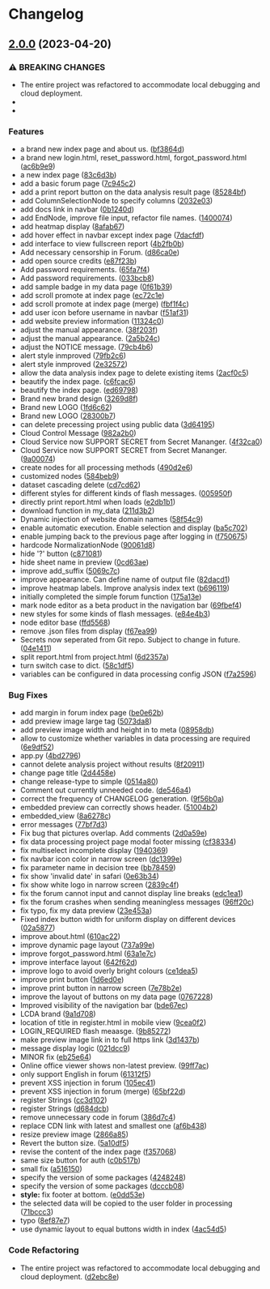 # Changelog

## [2.0.0](https://github.com/COMP208-Team-16-2022-23/Group-Project-Code/compare/v1.0.0...v2.0.0) (2023-04-20)


### ⚠ BREAKING CHANGES

* The entire project was refactored to accommodate local debugging and cloud deployment.
* 
* 

### Features

* a brand new index page and about us. ([bf3864d](https://github.com/COMP208-Team-16-2022-23/Group-Project-Code/commit/bf3864d03935ab849de7e2327a0e1699a39dce05))
* a brand new login.html, reset_password.html, forgot_password.html ([ac6b9e9](https://github.com/COMP208-Team-16-2022-23/Group-Project-Code/commit/ac6b9e9367c7b76cff24f78390f55139c5fc8486))
* a new index page ([83c6d3b](https://github.com/COMP208-Team-16-2022-23/Group-Project-Code/commit/83c6d3b41e5e24361bff19bb9abf378ff9204d61))
* add a basic forum page ([7c945c2](https://github.com/COMP208-Team-16-2022-23/Group-Project-Code/commit/7c945c208034bdaec45157fdad79badc5ea0c2bc))
* add a print report button on the data analysis result page ([85284bf](https://github.com/COMP208-Team-16-2022-23/Group-Project-Code/commit/85284bf182ede49f4d055b137f57058b8bacbcb2))
* add ColumnSelectionNode to specify columns ([2032e03](https://github.com/COMP208-Team-16-2022-23/Group-Project-Code/commit/2032e03e260fc5d288b2951457b55c599eda3903))
* add docs link in navbar ([0b1240d](https://github.com/COMP208-Team-16-2022-23/Group-Project-Code/commit/0b1240d676956bd798a74e87da4a84d67aa090e8))
* add EndNode, improve file input, refactor file names. ([1400074](https://github.com/COMP208-Team-16-2022-23/Group-Project-Code/commit/1400074bef66dcedfac64aca6919fce1b28c9981))
* add heatmap display ([8afab67](https://github.com/COMP208-Team-16-2022-23/Group-Project-Code/commit/8afab67a6c57127f24f8e191e26d76527c8649b7))
* add hover effect in navbar except index page ([7dacfdf](https://github.com/COMP208-Team-16-2022-23/Group-Project-Code/commit/7dacfdf22369fec47958186a9e3eb154e7f09bad))
* add interface to view fullscreen report ([4b2fb0b](https://github.com/COMP208-Team-16-2022-23/Group-Project-Code/commit/4b2fb0b2e84f6cbb53853d51ec00bd718062f395))
* Add necessary censorship in Forum. ([d86ca0e](https://github.com/COMP208-Team-16-2022-23/Group-Project-Code/commit/d86ca0e1657ff9aea08ef25bca0a1a87051f4f68))
* add open source credits ([e87f23b](https://github.com/COMP208-Team-16-2022-23/Group-Project-Code/commit/e87f23b4ee6b5083e0ef1d5d9587d04d9f9be382))
* Add password requirements. ([65fa7f4](https://github.com/COMP208-Team-16-2022-23/Group-Project-Code/commit/65fa7f43baca4ec0648d3faf9a9ea84514253809))
* Add password requirements. ([033bcb8](https://github.com/COMP208-Team-16-2022-23/Group-Project-Code/commit/033bcb83f301142b6176873201413a6f001c295b))
* add sample badge in my data page ([0f61b39](https://github.com/COMP208-Team-16-2022-23/Group-Project-Code/commit/0f61b39bc202a98826dfb40dcb44776eb4003785))
* add scroll promote at index page ([ec72c1e](https://github.com/COMP208-Team-16-2022-23/Group-Project-Code/commit/ec72c1e962143e19662871fe317944f2308f011b))
* add scroll promote at index page (merge) ([fbf1f4c](https://github.com/COMP208-Team-16-2022-23/Group-Project-Code/commit/fbf1f4cc68120212dc0ae98df02aa7eab81e901b))
* add user icon before username in navbar ([f51af31](https://github.com/COMP208-Team-16-2022-23/Group-Project-Code/commit/f51af317608887cd741850de529189631f00afb1))
* add website preview information ([11324c0](https://github.com/COMP208-Team-16-2022-23/Group-Project-Code/commit/11324c051ffeb1bf5a4b5a61e59f2257752d6479))
* adjust the manual appearance. ([38f203f](https://github.com/COMP208-Team-16-2022-23/Group-Project-Code/commit/38f203ff0d08c288a318004dcc412ec2b376f223))
* adjust the manual appearance. ([2a5b24c](https://github.com/COMP208-Team-16-2022-23/Group-Project-Code/commit/2a5b24c647f824e90b2bd8173d147881d57d7907))
* adjust the NOTICE message. ([79cb4b6](https://github.com/COMP208-Team-16-2022-23/Group-Project-Code/commit/79cb4b6e4cae7cba7f4d45a0ec73df553b6e2027))
* alert style inmproved ([79fb2c6](https://github.com/COMP208-Team-16-2022-23/Group-Project-Code/commit/79fb2c6be352791f798dc9810f87f9eb6d63cf57))
* alert style inmproved ([2e32572](https://github.com/COMP208-Team-16-2022-23/Group-Project-Code/commit/2e32572e0ee8fe7a928e1a01a55edea2c3dc5609))
* allow the data analysis index page to delete existing items ([2acf0c5](https://github.com/COMP208-Team-16-2022-23/Group-Project-Code/commit/2acf0c5f1b46215dd52ddc7da40d58383e34b360))
* beautify the index page. ([c6fcac6](https://github.com/COMP208-Team-16-2022-23/Group-Project-Code/commit/c6fcac6519deb598b20aa0bf4ddfb188b9ad424d))
* beautify the index page. ([ed69798](https://github.com/COMP208-Team-16-2022-23/Group-Project-Code/commit/ed69798ffd5a6af1eae898961fdc4ce0c0514837))
* Brand new brand design ([3269d8f](https://github.com/COMP208-Team-16-2022-23/Group-Project-Code/commit/3269d8f60a9ebc1274eaa7b0121f84e025eac124))
* Brand new LOGO ([1fd6c62](https://github.com/COMP208-Team-16-2022-23/Group-Project-Code/commit/1fd6c62fea3714931f84f44c5e27959ba84b8679))
* Brand new LOGO ([28300b7](https://github.com/COMP208-Team-16-2022-23/Group-Project-Code/commit/28300b7e47bf8e8b066a86671052421cb11e4295))
* can delete precessing project using public data ([3d64195](https://github.com/COMP208-Team-16-2022-23/Group-Project-Code/commit/3d6419591f2197cd2a3cd068de610700ac495ec3))
* Cloud Control Message ([982a2b0](https://github.com/COMP208-Team-16-2022-23/Group-Project-Code/commit/982a2b0ad37aeeb25bac66a7f60ba9fc2307f962))
* Cloud Service now SUPPORT SECRET from Secret Mananger. ([4f32ca0](https://github.com/COMP208-Team-16-2022-23/Group-Project-Code/commit/4f32ca07a61e0ff2f932946f7467d8955135c842))
* Cloud Service now SUPPORT SECRET from Secret Mananger. ([9a00074](https://github.com/COMP208-Team-16-2022-23/Group-Project-Code/commit/9a00074b2b19cbb69f8c0da07e017f966f7f6392))
* create nodes for all processing methods ([490d2e6](https://github.com/COMP208-Team-16-2022-23/Group-Project-Code/commit/490d2e605cd75e6f35852c1479366f116a97e2cc))
* customized nodes ([584beb9](https://github.com/COMP208-Team-16-2022-23/Group-Project-Code/commit/584beb94b703fd713582962e7e3f38839489c789))
* dataset cascading delete ([cd7cd62](https://github.com/COMP208-Team-16-2022-23/Group-Project-Code/commit/cd7cd62f472516f3681db470e269775834b776d2))
* different styles for different kinds of flash messages. ([005950f](https://github.com/COMP208-Team-16-2022-23/Group-Project-Code/commit/005950fb861bb0829a06167e3734741e467d724f))
* directly print report.html when loads ([e2db1b1](https://github.com/COMP208-Team-16-2022-23/Group-Project-Code/commit/e2db1b1f65936159ef85ecbca49562c9bdef6ddd))
* download function in my_data ([211d3b2](https://github.com/COMP208-Team-16-2022-23/Group-Project-Code/commit/211d3b2e27bc1aa5b4734fa6693f679bc421ad74))
* Dynamic injection of website domain names ([58f54c9](https://github.com/COMP208-Team-16-2022-23/Group-Project-Code/commit/58f54c988c96b7857b7f842317d49839923499d6))
* enable automatic execution. Enable selection and display ([ba5c702](https://github.com/COMP208-Team-16-2022-23/Group-Project-Code/commit/ba5c70248b3d0a4b2bc5b6efe453a288127293cb))
* enable jumping back to the previous page after logging in ([f750675](https://github.com/COMP208-Team-16-2022-23/Group-Project-Code/commit/f75067573b8f307e1102e53bb754949c2f764463))
* hardcode NormalizationNode ([90061d8](https://github.com/COMP208-Team-16-2022-23/Group-Project-Code/commit/90061d8fd3ce573ca4fc211bd5f00777ee4e23bc))
* hide '?' button ([c871081](https://github.com/COMP208-Team-16-2022-23/Group-Project-Code/commit/c8710818bf20cfb7236519424ec6a13170cdc2ab))
* hide sheet name in preview ([0cd63ae](https://github.com/COMP208-Team-16-2022-23/Group-Project-Code/commit/0cd63aee68b7c3dbbb459f945d508900b50a4e8b))
* improve add_suffix ([5069c7c](https://github.com/COMP208-Team-16-2022-23/Group-Project-Code/commit/5069c7c5265458fbf0a923e58658575334bb4af5))
* improve appearance. Can define name of output file ([82dacd1](https://github.com/COMP208-Team-16-2022-23/Group-Project-Code/commit/82dacd1b29f5b2b2487ef5aeb4da3a8259f9dd45))
* improve heatmap labels. Improve analysis index text ([b696119](https://github.com/COMP208-Team-16-2022-23/Group-Project-Code/commit/b69611988fd6f4caa07d87ff6ae837ba68543ae1))
* initially completed the simple forum function ([175a13e](https://github.com/COMP208-Team-16-2022-23/Group-Project-Code/commit/175a13ec398009d40fcd18adf85221a38252deb6))
* mark node editor as a beta product in the navigation bar ([69fbef4](https://github.com/COMP208-Team-16-2022-23/Group-Project-Code/commit/69fbef402124c1ccd776b79c5d2c6f827671461a))
* new styles for some kinds of flash messages. ([e84e4b3](https://github.com/COMP208-Team-16-2022-23/Group-Project-Code/commit/e84e4b3bdac9ca2f1223584d6e24dd0e405f3dbe))
* node editor base ([ffd5568](https://github.com/COMP208-Team-16-2022-23/Group-Project-Code/commit/ffd5568163f7382c668858066a2b0b8ac4cfe557))
* remove .json files from display ([f67ea99](https://github.com/COMP208-Team-16-2022-23/Group-Project-Code/commit/f67ea99e10c9261a926ab6506c3e4ef71dbe55ff))
* Secrets now seperated from Git repo. Subject to change in future. ([04e1411](https://github.com/COMP208-Team-16-2022-23/Group-Project-Code/commit/04e14116ab77deab7181ab14e1618cc79092aa16))
* split report.html from project.html ([6d2357a](https://github.com/COMP208-Team-16-2022-23/Group-Project-Code/commit/6d2357ac4a02726fe8e26c8ee4c3c9a1860869af))
* turn switch case to dict. ([58c1df5](https://github.com/COMP208-Team-16-2022-23/Group-Project-Code/commit/58c1df5bcd35877b36829deb84f4084a9950a53a))
* variables can be configured in data processing config JSON ([f7a2596](https://github.com/COMP208-Team-16-2022-23/Group-Project-Code/commit/f7a2596687ea12adbd9ca56a4eb8376514f3ce17))


### Bug Fixes

* add margin in forum index page ([be0e62b](https://github.com/COMP208-Team-16-2022-23/Group-Project-Code/commit/be0e62b4866b133021885168e6e6f422bf6201f1))
* add preview image large tag ([5073da8](https://github.com/COMP208-Team-16-2022-23/Group-Project-Code/commit/5073da8ffaeb1d64c90471f33fd55af95bd251ea))
* add preview image width and height in to meta ([08958db](https://github.com/COMP208-Team-16-2022-23/Group-Project-Code/commit/08958db24b6d5d591b61a9388ea2b7dc917564a6))
* allow to customize whether variables in data processing are required ([6e9df52](https://github.com/COMP208-Team-16-2022-23/Group-Project-Code/commit/6e9df52152e94f4738e1915b5b078b30bc383b89))
* app.py ([4bd2796](https://github.com/COMP208-Team-16-2022-23/Group-Project-Code/commit/4bd2796629db5ff7e7e9746e2e738be71bf8e49e))
* cannot delete analysis project without results ([8f20911](https://github.com/COMP208-Team-16-2022-23/Group-Project-Code/commit/8f209110301bcebd483cae35c9f526fe979067db))
* change page title ([2d4458e](https://github.com/COMP208-Team-16-2022-23/Group-Project-Code/commit/2d4458eae48d27d5da1aca63addf45de89bee3e6))
* change release-type to simple ([0514a80](https://github.com/COMP208-Team-16-2022-23/Group-Project-Code/commit/0514a8092bc5b37f323ebf0fff8cd251b12ddc34))
* Comment out currently unneeded code. ([de546a4](https://github.com/COMP208-Team-16-2022-23/Group-Project-Code/commit/de546a42730beca4f1f2738680a0343f764f03fc))
* correct the frequency of CHANGELOG generation. ([9f56b0a](https://github.com/COMP208-Team-16-2022-23/Group-Project-Code/commit/9f56b0a8693ae22eff02f629348e430f6e9ddd56))
* embedded preview can correctly shows header. ([51004b2](https://github.com/COMP208-Team-16-2022-23/Group-Project-Code/commit/51004b2322bf44373f93c753e49aa9c6869550be))
* embedded_view ([8a6278c](https://github.com/COMP208-Team-16-2022-23/Group-Project-Code/commit/8a6278c5a9be8185d5a0e591f27441a24b31c770))
* error messages ([77bf7d3](https://github.com/COMP208-Team-16-2022-23/Group-Project-Code/commit/77bf7d3bba850d4f850e9a045297dda1a515eebd))
* Fix bug that pictures overlap. Add comments ([2d0a59e](https://github.com/COMP208-Team-16-2022-23/Group-Project-Code/commit/2d0a59e1cd1812d8e49737a96c250e438ca339d3))
* fix data processing project page modal footer missing ([cf38334](https://github.com/COMP208-Team-16-2022-23/Group-Project-Code/commit/cf38334d5ea29ecfb7fd85ef584afaa32ec9f127))
* fix multiselect incomplete display ([1940369](https://github.com/COMP208-Team-16-2022-23/Group-Project-Code/commit/194036926ac5545771fc3172e14055af42f2b6ad))
* fix navbar icon color in narrow screen ([dc1399e](https://github.com/COMP208-Team-16-2022-23/Group-Project-Code/commit/dc1399e0b911274550aa8e2b314c4e6f6f1abc64))
* fix parameter name in decision tree ([bb78459](https://github.com/COMP208-Team-16-2022-23/Group-Project-Code/commit/bb784598605e3c35f2a0c68ae8703df531b15db1))
* fix show 'invalid date' in safari ([0e63b34](https://github.com/COMP208-Team-16-2022-23/Group-Project-Code/commit/0e63b343e7ac51a1fdb18bbb6a60f6f67a8cd87b))
* fix show white logo in narrow screen ([2839c4f](https://github.com/COMP208-Team-16-2022-23/Group-Project-Code/commit/2839c4f0b4c98b761ba632f3467e96ca8f99df43))
* fix the forum cannot input and cannot display line breaks ([edc1ea1](https://github.com/COMP208-Team-16-2022-23/Group-Project-Code/commit/edc1ea1e01a81c22f5b747d3cc3c1648034662de))
* fix the forum crashes when sending meaningless messages ([96ff20c](https://github.com/COMP208-Team-16-2022-23/Group-Project-Code/commit/96ff20c8930b872971f535fbb9c82fc014692843))
* fix typo, fix my data preview ([23e453a](https://github.com/COMP208-Team-16-2022-23/Group-Project-Code/commit/23e453ab5073980b52197519d1bc39436011c85c))
* Fixed index button width for uniform display on different devices ([02a5877](https://github.com/COMP208-Team-16-2022-23/Group-Project-Code/commit/02a5877e953b7300d26fea7f156d416457ef5704))
* improve about.html ([610ac22](https://github.com/COMP208-Team-16-2022-23/Group-Project-Code/commit/610ac222227b0519c276f0985be99b2fc34e3c0a))
* improve dynamic page layout ([737a99e](https://github.com/COMP208-Team-16-2022-23/Group-Project-Code/commit/737a99e9ed08d8e377edfa64b651b158dcd5560b))
* improve forgot_password.html ([63a1e7c](https://github.com/COMP208-Team-16-2022-23/Group-Project-Code/commit/63a1e7c379398e2542d302b67d7cb6746b2ff282))
* improve interface layout ([642f62d](https://github.com/COMP208-Team-16-2022-23/Group-Project-Code/commit/642f62d20c11db5d9f1e61e4a0528ae07c290ff4))
* improve logo to avoid overly bright colours ([ce1dea5](https://github.com/COMP208-Team-16-2022-23/Group-Project-Code/commit/ce1dea51ba6b4ae3f66499f805e627feb35a5595))
* improve print button ([1d6ed0e](https://github.com/COMP208-Team-16-2022-23/Group-Project-Code/commit/1d6ed0eb1cc55ad0a14f70ee45072ff20ba2b7cf))
* improve print button in narrow screen ([7e78b2e](https://github.com/COMP208-Team-16-2022-23/Group-Project-Code/commit/7e78b2ec9de9a0d293aac1da835cf70916f51a69))
* improve the layout of buttons on my data page ([0767228](https://github.com/COMP208-Team-16-2022-23/Group-Project-Code/commit/0767228efa8385c04419fb55f25d664f865b38e0))
* Improved visibility of the navigation bar ([bde67ec](https://github.com/COMP208-Team-16-2022-23/Group-Project-Code/commit/bde67ec1f861a584b50892c0faaba27eee3c07fd))
* LCDA brand ([9a1d708](https://github.com/COMP208-Team-16-2022-23/Group-Project-Code/commit/9a1d708e52a11d6d7f3ed1e99c16ba38105a16e3))
* location of title in register.html in mobile view ([9cea0f2](https://github.com/COMP208-Team-16-2022-23/Group-Project-Code/commit/9cea0f2e42760d5b78b4fbad5d3f0431acce042b))
* LOGIN_REQUIRED flash meaasge. ([9b85272](https://github.com/COMP208-Team-16-2022-23/Group-Project-Code/commit/9b852722f4b467e0411f7c8f457eeb18274090f0))
* make preview image link in to full https link ([3d1437b](https://github.com/COMP208-Team-16-2022-23/Group-Project-Code/commit/3d1437b0b73070a552c76b1504f36aa1e82e2433))
* message display logic ([021dcc9](https://github.com/COMP208-Team-16-2022-23/Group-Project-Code/commit/021dcc910443f6a11224518b45e3cba670fd80e3))
* MINOR fix ([eb25e64](https://github.com/COMP208-Team-16-2022-23/Group-Project-Code/commit/eb25e6466e17854203643e5a2766f2df4d236e82))
* Online office viewer shows non-latest preview. ([99ff7ac](https://github.com/COMP208-Team-16-2022-23/Group-Project-Code/commit/99ff7acf50ed6a207446a69da7db68a3299e2024))
* only support English in forum ([61312f5](https://github.com/COMP208-Team-16-2022-23/Group-Project-Code/commit/61312f52f2c6d8e289114bf0c428911fb5a70c12))
* prevent XSS injection in forum ([105ec41](https://github.com/COMP208-Team-16-2022-23/Group-Project-Code/commit/105ec4159196078b22ddcf2909cd915ae395ce50))
* prevent XSS injection in forum (merge) ([65bf22d](https://github.com/COMP208-Team-16-2022-23/Group-Project-Code/commit/65bf22d24339c277e380d77553ac1ba5d5aa2e10))
* register Strings ([cc3d102](https://github.com/COMP208-Team-16-2022-23/Group-Project-Code/commit/cc3d10287ceb28064b633b81d197a8392670f505))
* register Strings ([d684dcb](https://github.com/COMP208-Team-16-2022-23/Group-Project-Code/commit/d684dcbd618a801e32947a0ffe9867578d940d6a))
* remove unnecessary code in forum ([386d7c4](https://github.com/COMP208-Team-16-2022-23/Group-Project-Code/commit/386d7c4bb219abee87ece33f9c44d14b5478d043))
* replace CDN link with latest and smallest one ([af6b438](https://github.com/COMP208-Team-16-2022-23/Group-Project-Code/commit/af6b438ff6162dc5b508689f40382b36cf6e7ba3))
* resize preview image ([2866a85](https://github.com/COMP208-Team-16-2022-23/Group-Project-Code/commit/2866a853f87a14ba6501f5708886cf7ea6f013f3))
* Revert the button size. ([5a10df5](https://github.com/COMP208-Team-16-2022-23/Group-Project-Code/commit/5a10df53c24dc28d3437f02ddb54feee2b8f406f))
* revise the content of the index page ([f357068](https://github.com/COMP208-Team-16-2022-23/Group-Project-Code/commit/f3570683a5de6427d68166cd6c5035e7a2e4eba4))
* same size button for auth ([c0b517b](https://github.com/COMP208-Team-16-2022-23/Group-Project-Code/commit/c0b517bcd91f45e720af77dac3ae271563143074))
* small fix ([a516150](https://github.com/COMP208-Team-16-2022-23/Group-Project-Code/commit/a51615068a1895d79f3d009f5a172d62d154e41d))
* specify the version of some packages ([4248248](https://github.com/COMP208-Team-16-2022-23/Group-Project-Code/commit/4248248122cd1d1b854d3cb7c54de6055833962d))
* specify the version of some packages ([dcccb08](https://github.com/COMP208-Team-16-2022-23/Group-Project-Code/commit/dcccb081d2fd62e16a3e9702067ac17b853618b3))
* **style:** fix footer at bottom. ([e0dd53e](https://github.com/COMP208-Team-16-2022-23/Group-Project-Code/commit/e0dd53ea1747aa97513f5e8ced0a573e6cc85e61))
* the selected data will be copied to the user folder in processing ([71bccc3](https://github.com/COMP208-Team-16-2022-23/Group-Project-Code/commit/71bccc3a484fde28026cc75cd77b6b7e517962f0))
* typo ([8ef87e7](https://github.com/COMP208-Team-16-2022-23/Group-Project-Code/commit/8ef87e7516d6da9bea117ab826f66248e938fb36))
* use dynamic layout to equal buttons width in index ([4ac54d5](https://github.com/COMP208-Team-16-2022-23/Group-Project-Code/commit/4ac54d58100730d8edf2aa30378f68ee6a462b80))


### Code Refactoring

* The entire project was refactored to accommodate local debugging and cloud deployment. ([d2ebc8e](https://github.com/COMP208-Team-16-2022-23/Group-Project-Code/commit/d2ebc8ee09b4bba9c0afb46322e0215c450d97df))
